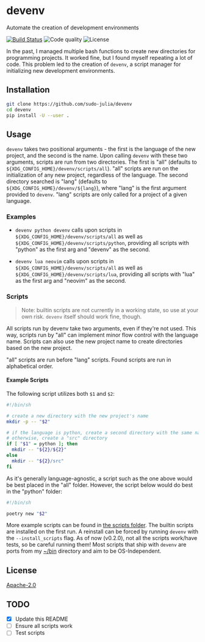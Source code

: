 # devenv

Automate the creation of development environments

[![Build Status](https://scrutinizer-ci.com/g/sudo-julia/devenv/badges/build.png?b=main)](https://scrutinizer-ci.com/g/sudo-julia/devenv/build-status/main)
![Code quality](https://img.shields.io/scrutinizer/quality/g/sudo-julia/devenv)
![License](https://img.shields.io/github/license/sudo-julia/devenv)

In the past, I managed multiple bash functions to create new directories for programming
projects. It worked fine, but I found myself repeating a lot of code. This problem led
to the creation of `devenv`, a script manager for initializing new development
environments.

## Installation

```bash
git clone https://github.com/sudo-julia/devenv
cd devenv
pip install -U --user .
```

## Usage

`devenv` takes two positional arguments - the first is the language of the new project,
and the second is the name. Upon calling `devenv` with these two arguments, scripts are run from two
directories. The first is "all" (defaults to `${XDG_CONFIG_HOME}/devenv/scripts/all`). "all"
scripts are run on the initialization of any new project, regardless of the language.
The second directory searched is "lang" (defaults to `${XDG_CONFIG_HOME}/devenv/${lang}`),
where "lang" is the first argument provided to `devenv`. "lang" scripts are only called for a
project of a given language.

### Examples

- `devenv python devenv` calls upon scripts in `${XDG_CONFIG_HOME}/devenv/scripts/all`
  as well as `${XDG_CONFIG_HOME}/devenv/scripts/python`, providing all scripts with
  "python" as the first arg and "devenv" as the second.

- `devenv lua neovim` calls upon scripts in `${XDG_CONFIG_HOME}/devenv/scripts/all`
  as well as `${XDG_CONFIG_HOME}/devenv/scripts/lua`, providing all scripts with
  "lua" as the first arg and "neovim" as the second.

### Scripts

> Note: builtin scripts are not currently in a working state, so use at your own risk.
> `devenv` itself should work fine, though.

All scripts run by devenv take two arguments, even if they're not used. This way,
scripts run by "all" can implement minor flow control with the language name. Scripts
can also use the new project name to create directories based on the new project.

"all" scripts are run before "lang" scripts. Found scripts are run in alphabetical order.

#### Example Scripts

The following script utilizes both `$1` and `$2`:

```bash
#!/bin/sh

# create a new directory with the new project's name
mkdir -p -- "$2"

# if the language is python, create a second directory with the same name
# otherwise, create a "src" directory
if [ "$1" = python ]; then
  mkdir -- "${2}/${2}"
else
  mkdir -- "${2}/src"
fi
```

As it's generally language-agnostic, a script such as the one above would be best placed
in the "all" folder. However, the script below would do best in the "python" folder:

```bash
#!/bin/sh

poetry new "$2"
```

More example scripts can be found in [the scripts folder](./scripts). The builtin scripts
are installed on the first run. A reinstall can be forced by running `devenv` with the
`--install_scripts` flag. As of now (v0.2.0), not all the scripts work/have tests, so be
careful running them! Most scripts that ship with `devenv` are ports from my [~/bin](https://github.com/sudo-julia/bin) directory and
aim to be OS-Independent.

## License

[Apache-2.0](./LICENSE)

## TODO

- [x] Update this README
- [ ] Ensure all scripts work
- [ ] Test scripts
